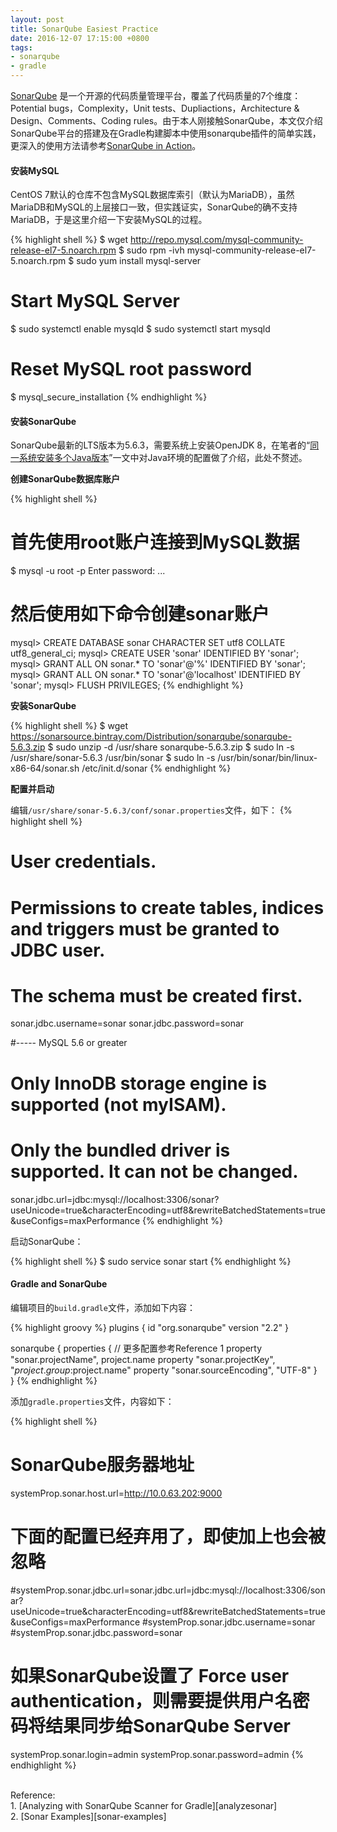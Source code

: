 ```yaml
---
layout: post
title: SonarQube Easiest Practice
date: 2016-12-07 17:15:00 +0800
tags:
- sonarqube
- gradle
---
```


[SonarQube][sonarqube] 是一个开源的代码质量管理平台，覆盖了代码质量的7个维度：Potential bugs，Complexity，Unit tests、Dupliactions，Architecture & Design、Comments、Coding rules。由于本人刚接触SonarQube，本文仅介绍SonarQube平台的搭建及在Gradle构建脚本中使用sonarqube插件的简单实践，更深入的使用方法请参考[SonarQube in Action](/assets/pdf/SonarQube_in_Action.pdf)。

<h4>安装MySQL</h4>

CentOS 7默认的仓库不包含MySQL数据库索引（默认为MariaDB），虽然MariaDB和MySQL的上层接口一致，但实践证实，SonarQube的确不支持MariaDB，于是这里介绍一下安装MySQL的过程。

{% highlight shell %}
$ wget http://repo.mysql.com/mysql-community-release-el7-5.noarch.rpm
$ sudo rpm -ivh mysql-community-release-el7-5.noarch.rpm
$ sudo yum install mysql-server

# Start MySQL Server
$ sudo systemctl enable mysqld
$ sudo systemctl start mysqld

# Reset MySQL root password
$ mysql_secure_installation
{% endhighlight %}

<h4>安装SonarQube</h4>

SonarQube最新的LTS版本为5.6.3，需要系统上安装OpenJDK 8，在笔者的“[同一系统安装多个Java版本][diffjava]”一文中对Java环境的配置做了介绍，此处不赘述。

**创建SonarQube数据库账户**

{% highlight shell %}
# 首先使用root账户连接到MySQL数据
$ mysql -u root -p
Enter password:
...
# 然后使用如下命令创建sonar账户
mysql> CREATE DATABASE sonar CHARACTER SET utf8 COLLATE utf8_general_ci;
mysql> CREATE USER 'sonar' IDENTIFIED BY 'sonar';
mysql> GRANT ALL ON sonar.* TO 'sonar'@'%' IDENTIFIED BY 'sonar';
mysql> GRANT ALL ON sonar.* TO 'sonar'@'localhost' IDENTIFIED BY 'sonar';
mysql> FLUSH PRIVILEGES;
{% endhighlight %}

**安装SonarQube**

{% highlight shell %}
$ wget https://sonarsource.bintray.com/Distribution/sonarqube/sonarqube-5.6.3.zip
$ sudo unzip -d /usr/share sonarqube-5.6.3.zip
$ sudo ln -s /usr/share/sonar-5.6.3 /usr/bin/sonar
$ sudo ln -s /usr/bin/sonar/bin/linux-x86-64/sonar.sh /etc/init.d/sonar
{% endhighlight %}

**配置并启动**

编辑`/usr/share/sonar-5.6.3/conf/sonar.properties`文件，如下：
{% highlight shell %}
# User credentials.
# Permissions to create tables, indices and triggers must be granted to JDBC user.
# The schema must be created first.
sonar.jdbc.username=sonar
sonar.jdbc.password=sonar

#----- MySQL 5.6 or greater
# Only InnoDB storage engine is supported (not myISAM).
# Only the bundled driver is supported. It can not be changed.
sonar.jdbc.url=jdbc:mysql://localhost:3306/sonar?useUnicode=true&characterEncoding=utf8&rewriteBatchedStatements=true&useConfigs=maxPerformance
{% endhighlight %}

启动SonarQube：

{% highlight shell %}
$ sudo service sonar start
{% endhighlight %}

<h4>Gradle and SonarQube</h4>

编辑项目的`build.gradle`文件，添加如下内容：

{% highlight groovy %}
plugins {
    id "org.sonarqube" version "2.2"
}

sonarqube {
    properties {
        // 更多配置参考Reference 1
        property "sonar.projectName", project.name
        property "sonar.projectKey", "$project.group:$project.name"
        property "sonar.sourceEncoding", "UTF-8"
    }   
}
{% endhighlight %}

添加`gradle.properties`文件，内容如下：

{% highlight shell %}
# SonarQube服务器地址
systemProp.sonar.host.url=http://10.0.63.202:9000

# 下面的配置已经弃用了，即使加上也会被忽略
#systemProp.sonar.jdbc.url=sonar.jdbc.url=jdbc:mysql://localhost:3306/sonar?useUnicode=true&characterEncoding=utf8&rewriteBatchedStatements=true&useConfigs=maxPerformance
#systemProp.sonar.jdbc.username=sonar
#systemProp.sonar.jdbc.password=sonar

# 如果SonarQube设置了 Force user authentication，则需要提供用户名密码将结果同步给SonarQube Server
systemProp.sonar.login=admin
systemProp.sonar.password=admin
{% endhighlight %}

<br>
<span class="post-meta">
Reference:
</span>
<br>
<span class="post-meta">
1. [Analyzing with SonarQube Scanner for Gradle][analyzesonar]<br>
2. [Sonar Examples][sonar-examples]
</span>

[analyzesonar]: http://docs.sonarqube.org/display/SCAN/Analyzing+with+SonarQube+Scanner+for+Gradle
[sonarqube]: http://www.sonarqube.org/
[sonar-examples]: https://github.com/SonarSource/sonar-examples
[diffjava]: http://zhjwpku.com/2016/12/03/different-java-version-on-same-os.html
